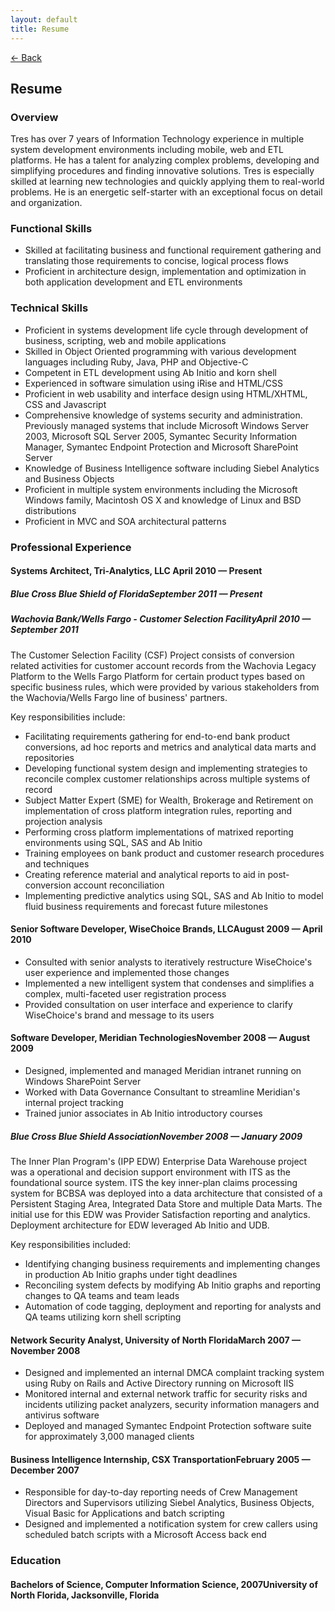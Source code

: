 ```yaml
---
layout: default
title: Resume
---
```


<div>
<a href="/" class="back">&larr; Back</a>
<h2>Resume</h2>
</div>

### Overview ###

Tres has over 7 years of Information Technology experience in multiple system development environments including mobile, 
web and ETL platforms. He has a talent for analyzing complex problems, developing and simplifying procedures and finding 
innovative solutions. Tres is especially skilled at learning new technologies and quickly applying them to real-world 
problems. He is an energetic self-starter with an exceptional focus on detail and organization.

### Functional Skills ###

- Skilled at facilitating business and functional requirement gathering and translating those requirements to concise, logical process flows
- Proficient in architecture design, implementation and optimization in both application development and ETL environments

### Technical Skills ###

- Proficient in systems development life cycle through development of business, scripting, web and mobile applications
- Skilled in Object Oriented programming with various development languages including Ruby, Java, PHP and Objective-C
- Competent in ETL development using Ab Initio and korn shell
- Experienced in software simulation using iRise and HTML/CSS
- Proficient in web usability and interface design using HTML/XHTML, CSS and Javascript
- Comprehensive knowledge of systems security and administration. Previously managed systems that include Microsoft Windows Server 2003, Microsoft SQL Server 2005, Symantec Security Information Manager, Symantec Endpoint Protection and Microsoft SharePoint Server
- Knowledge of Business Intelligence software including Siebel Analytics and Business Objects
- Proficient in multiple system environments including the Microsoft Windows family, Macintosh OS X and knowledge of Linux and BSD distributions
- Proficient in MVC and SOA architectural patterns

### Professional Experience ###

#### Systems Architect, Tri-Analytics, LLC <span>April 2010 &mdash; Present</span> ####

<div class="client">
<h5>Blue Cross Blue Shield of Florida<span>September 2011 &mdash; Present</span></h5>
</div>

<div class="client">
<h5>Wachovia Bank/Wells Fargo - Customer Selection Facility<span>April 2010 &mdash; September 2011</span></h5>
<p>The Customer Selection Facility (CSF) Project consists of conversion related activities for customer account records from the Wachovia Legacy Platform to the Wells Fargo Platform for certain product types based on specific business rules, which were provided by various stakeholders from the Wachovia/Wells Fargo line of business' partners.</p>
<p>Key responsibilities include:</p>
<ul>
	<li>Facilitating requirements gathering for end-to-end bank product conversions, ad hoc reports and metrics and analytical data marts and repositories</li>
	<li>Developing functional system design and implementing strategies to reconcile complex customer relationships across multiple systems of record</li>
	<li>Subject Matter Expert (SME) for Wealth, Brokerage and Retirement on implementation of cross platform integration rules, reporting and projection analysis</li>
	<li>Performing cross platform implementations of matrixed reporting environments using SQL, SAS and Ab Initio</li>
	<li>Training employees on bank product and customer research procedures and techniques</li>
	<li>Creating reference material and analytical reports to aid in post-conversion account reconciliation</li>
	<li>Implementing predictive analytics using SQL, SAS and Ab Initio to model fluid business requirements and forecast future milestones</li>
</ul>
</div>

#### Senior Software Developer, WiseChoice Brands, LLC<span>August 2009 &mdash; April 2010</span> ####

- Consulted with senior analysts to iteratively restructure WiseChoice's user experience and implemented those changes
- Implemented a new intelligent system that condenses and simplifies a complex, multi-faceted user registration process
- Provided consultation on user interface and experience to clarify WiseChoice's brand and message to its users

#### Software Developer, Meridian Technologies<span>November 2008 &mdash; August 2009</span> ####

- Designed, implemented and managed Meridian intranet running on Windows SharePoint Server
- Worked with Data Governance Consultant to streamline Meridian's internal project tracking
- Trained junior associates in Ab Initio introductory courses

<div class="client">
<h5>Blue Cross Blue Shield Association<span>November 2008 &mdash; January 2009</span></h5>
<p>The Inner Plan Program's (IPP EDW) Enterprise Data Warehouse project was a operational and decision support environment with ITS as the foundational source system. ITS the key inner-plan claims processing system for BCBSA was deployed into a data architecture that consisted of a Persistent Staging Area, Integrated Data Store and multiple Data Marts. The initial use for this EDW was Provider Satisfaction reporting and analytics. Deployment architecture for EDW leveraged Ab Initio and UDB.</p>
<p>Key responsibilities included:</p>
<ul>
	<li>Identifying changing business requirements and implementing changes in production Ab Initio graphs under tight deadlines</li>
	<li>Reconciling system defects by modifying Ab Initio graphs and reporting changes to QA teams and team leads</li>
	<li>Automation of code tagging, deployment and reporting for analysts and QA teams utilizing korn shell scripting</li>
</ul>
</div>

#### Network Security Analyst, University of North Florida<span>March 2007 &mdash; November 2008</span> ####

- Designed and implemented an internal DMCA complaint tracking system using Ruby on Rails and Active Directory running on Microsoft IIS
- Monitored internal and external network traffic for security risks and incidents utilizing packet analyzers, security information managers and antivirus software
- Deployed and managed Symantec Endpoint Protection software suite for approximately 3,000 managed clients

#### Business Intelligence Internship, CSX Transportation<span>February 2005 &mdash; December 2007</span> ####

- Responsible for day-to-day reporting needs of Crew Management Directors and Supervisors utilizing Siebel Analytics, Business Objects, Visual Basic for Applications and batch scripting
- Designed and implemented a notification system for crew callers using scheduled batch scripts with a Microsoft Access back end

### Education ###
#### Bachelors of Science, Computer Information Science, 2007<span>University of North Florida, Jacksonville, Florida</span> ####